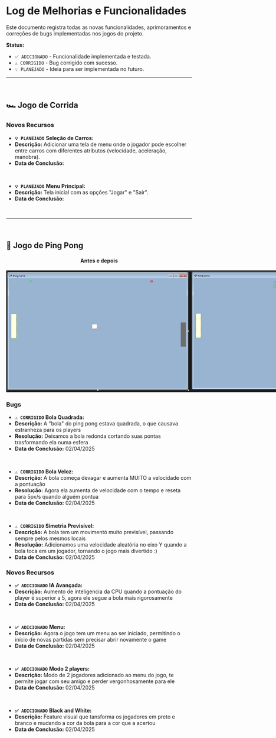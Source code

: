# Log de Melhorias e Funcionalidades

Este documento registra todas as novas funcionalidades, aprimoramentos e correções de bugs
implementadas nos jogos do projeto.

**Status:**
- `✅ ADICIONADO` - Funcionalidade implementada e testada.
- `⚠️ CORRIGIDO` - Bug corrigido com sucesso.
- `💡 PLANEJADO` - Ideia para ser implementada no futuro.

---
<br>

## 🏎️ Jogo de Corrida

### Novos Recursos
- **`💡 PLANEJADO`** **Seleção de Carros:**
 - **Descrição:** Adicionar uma tela de menu onde o jogador pode escolher entre carros com
diferentes atributos (velocidade, aceleração, manobra).
 - **Data de Conclusão:**

<br>

- **`💡 PLANEJADO`** **Menu Principal:**
 - **Descrição:** Tela inicial com as opções "Jogar" e "Sair".
 - **Data de Conclusão:** 

<br>

---
<br>

## 🏓 Jogo de Ping Pong

<h4 align="center">Antes e depois</h4>

<div align="center" style="display: flex; justify-content: space-around">
 <img style="width: 500px" src="./Main Resources/Pong_Before.png" />
 <img style="width: 500px" src="./Main Resources/Pong_After.png" />
</div>

### Bugs
- **`⚠️ CORRIGIDO`** **Bola Quadrada:**
 - **Descrição:** A "bola" do ping pong estava quadrada, o que causava estranheza para os players
 - **Resolução:** Deixamos a bola redonda cortando suas pontas trasformando ela numa esfera
 - **Data de Conclusão:** 02/04/2025
   
<br>

- **`⚠️ CORRIGIDO`** **Bola Veloz:**
 - **Descrição:** A bola começa devagar e aumenta MUITO a velocidade com a pontuação
 - **Resolução:** Agora ela aumenta de velocidade com o tempo e reseta para 5px/s quando alguém pontua
 - **Data de Conclusão:** 02/04/2025

<br>

- **`⚠️ CORRIGIDO`** **Simetria Previsível:**
 - **Descrição:** A bola tem um movimentó muito previsível, passando sempre pelos mesmos locais
 - **Resolução:** Adicionamos uma velocidade aleatória no eixo Y quando a bola toca em um jogador, tornando o jogo mais divertido :)
 - **Data de Conclusão:** 02/04/2025

### Novos Recursos
- **`✅ ADICIONADO`** **IA Avançada:**
 - **Descrição:** Aumento de inteligencia da CPU quando a pontuação do player é superior a 5, agora ele segue a bola mais rigorosamente
 - **Data de Conclusão:** 02/04/2025

<br>

- **`✅ ADICIONADO`** **Menu:**
 - **Descrição:** Agora o jogo tem um menu ao ser iniciado, permitindo o início de novas partidas sem precisar abrir novamente o game
 - **Data de Conclusão:** 02/04/2025

<br>

- **`✅ ADICIONADO`** **Modo 2 players:**
 - **Descrição:** Modo de 2 jogadores adicionado ao menu do jogo, te permite jogar com seu amigo e perder vergonhosamente para ele
 - **Data de Conclusão:** 02/04/2025

<br>

- **`✅ ADICIONADO`** **Black and White:**
 - **Descrição:** Feature visual que tansforma os jogadores em preto e branco e mudando a cor da bola para a cor que a acertou
 - **Data de Conclusão:** 02/04/2025

